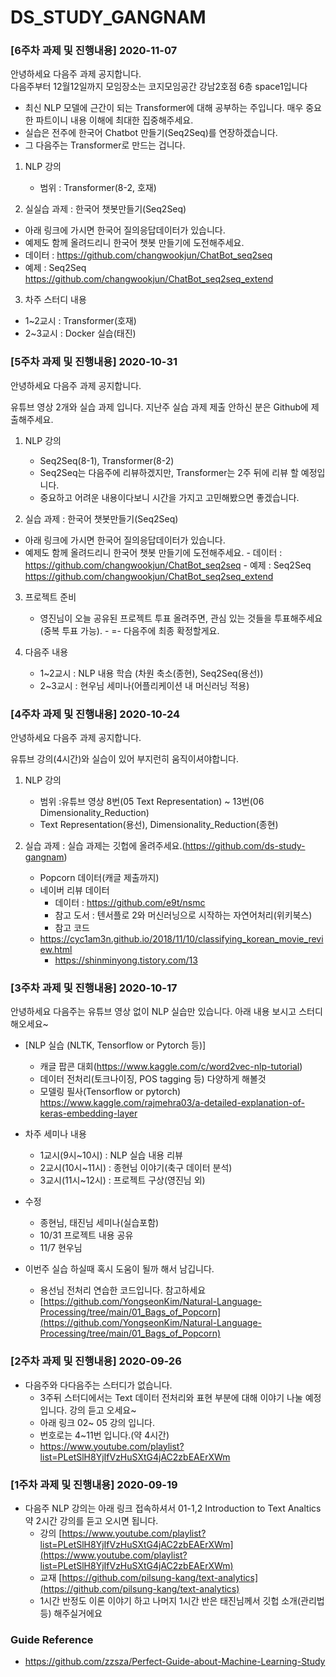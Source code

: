 # DS_STUDY_GANGNAM




### [6주차 과제 및 진행내용] 2020-11-07

안녕하세요 다음주 과제 공지합니다. \
다음주부터 12월12일까지 모임장소는 코지모임공간 강남2호점 6층 space1입니다
- 최신 NLP 모델에 근간이 되는 Transformer에 대해 공부하는 주입니다. 매우 중요한 파트이니 내용 이해에 최대한 집중해주세요.
- 실습은 전주에 한국어 Chatbot 만들기(Seq2Seq)를 연장하겠습니다.
- 그 다음주는 Transformer로 만드는 겁니다.

1. NLP 강의
   - 범위 : Transformer(8-2, 호재)

2. 실실습 과제 : 한국어 챗봇만들기(Seq2Seq)

- 아래 링크에 가시면 한국어 질의응답데이터가 있습니다.
- 예제도 함께 올려드리니 한국어 챗봇 만들기에 도전해주세요. 
- 데이터 : https://github.com/changwookjun/ChatBot_seq2seq 
- 예제 : Seq2Seq https://github.com/changwookjun/ChatBot_seq2seq_extend

3. 차주 스터디 내용
  - 1~2교시 : Transformer(호재)
  - 2~3교시 : Docker 실습(태진)


### [5주차 과제 및 진행내용] 2020-10-31

안녕하세요 다음주 과제 공지합니다.

유튜브 영상 2개와 실습 과제 입니다.
지난주 실습 과제 제출 안하신 분은 Github에 제출해주세요.

1. NLP 강의
   - Seq2Seq(8-1), Transformer(8-2)
   - Seq2Seq는 다음주에 리뷰하겠지만, Transformer는  2주 뒤에 리뷰 할 예정입니다.
   - 중요하고 어려운 내용이다보니 시간을 가지고 고민해봤으면 좋겠습니다.

2. 실습 과제 : 한국어 챗봇만들기(Seq2Seq)
  - 아래 링크에 가시면 한국어 질의응답데이터가 있습니다.
  -   예제도 함께 올려드리니 한국어 챗봇 만들기에 도전해주세요.
    - 데이터 : https://github.com/changwookjun/ChatBot_seq2seq
    - 예제 : Seq2Seq
https://github.com/changwookjun/ChatBot_seq2seq_extend
   
3. 프로젝트 준비
   - 영진님이 오늘 공유된 프로젝트 투표 올려주면, 관심 있는 것들을 투표해주세요(중복 투표 가능). -
   =- 다음주에 최종 확정할게요.

4. 다음주 내용
   - 1~2교시 : NLP 내용 학습 (차원 축소(종현), Seq2Seq(용선))
   - 2~3교시 : 현우님 세미나(어플리케이션 내 머신러닝 적용)
   
### [4주차 과제 및 진행내용] 2020-10-24

안녕하세요 다음주 과제 공지합니다.

유튜브 강의(4시간)와 실습이 있어 부지런히 움직이셔야합니다.

1. NLP 강의
   - 범위 :유튜브 영상 8번(05 Text Representation) ~ 13번(06 Dimensionality_Reduction) 
   - Text Representation(용선), Dimensionality_Reduction(종현)

2. 실습 과제
  : 실습 과제는 깃헙에 올려주세요.(https://github.com/ds-study-gangnam)
   - Popcorn 데이터(캐글 제출까지)
   - 네이버 리뷰 데이터
     - 데이터 : https://github.com/e9t/nsmc
     - 참고 도서 : 텐서플로 2와 머신러닝으로 시작하는 자연어처리(위키북스)
     - 참고 코드
	- https://cyc1am3n.github.io/2018/11/10/classifying_korean_movie_review.html
        - https://shinminyong.tistory.com/13



### [3주차 과제 및 진행내용] 2020-10-17

안녕하세요 다음주는 유튜브 영상 없이 NLP 실습만 있습니다.
아래 내용 보시고 스터디 해오세요~

- [NLP 실습 (NLTK, Tensorflow or Pytorch 등)]
   - 캐글 팝콘 대회(https://www.kaggle.com/c/word2vec-nlp-tutorial)
   - 데이터 전처리(토크나이징, POS tagging 등) 다양하게 해볼것
   - 모델링  필사(Tensorflow or pytorch)
     https://www.kaggle.com/rajmehra03/a-detailed-explanation-of-keras-embedding-layer

- 차주 세미나 내용
  - 1교시(9시~10시) : NLP 실습 내용 리뷰 
  - 2교시(10시~11시) : 종현님 이야기(축구 데이터 분석)
  - 3교시(11시~12시) : 프로젝트 구상(영진님 외)
  
- 수정
  - 종현님, 태진님 세미나(실습포함)
  - 10/31 프로젝트 내용 공유
  - 11/7 현우님

- 이번주 실습 하실때 혹시 도움이 될까 해서 남깁니다. 
  - 용선님 전처리 연습한 코드입니다. 참고하세요
  - [https://github.com/YongseonKim/Natural-Language-Processing/tree/main/01_Bags_of_Popcorn](https://github.com/YongseonKim/Natural-Language-Processing/tree/main/01_Bags_of_Popcorn)

### [2주차 과제 및 진행내용] 2020-09-26
- 다음주와 다다음주는 스터디가 없습니다. 
  - 3주뒤 스터디에서는 Text 데이터 전처리와 표현 부분에 대해 이야기 나눌 예정입니다. 강의 듣고 오세요~
  - 아래 링크 02~ 05 강의 입니다.
  - 번호로는 4~11번 입니다.(약 4시간)
  - https://www.youtube.com/playlist?list=PLetSlH8YjIfVzHuSXtG4jAC2zbEAErXWm

### [1주차 과제 및 진행내용] 2020-09-19
- 다음주 NLP 강의는 아래 링크 접속하셔서 01-1,2 Introduction to Text Analtics 약 2시간 강의를 듣고 오시면 됩니다.
  - 강의 [https://www.youtube.com/playlist?list=PLetSlH8YjIfVzHuSXtG4jAC2zbEAErXWm](https://www.youtube.com/playlist?list=PLetSlH8YjIfVzHuSXtG4jAC2zbEAErXWm)
  - 교재 [https://github.com/pilsung-kang/text-analytics](https://github.com/pilsung-kang/text-analytics)
  - 1시간 반정도 이론 이야기 하고 나머지 1시간 반은 태진님께서 깃헙 소개(관리법 등) 해주실거에요
  
 ### Guide Reference
- https://github.com/zzsza/Perfect-Guide-about-Machine-Learning-Study
